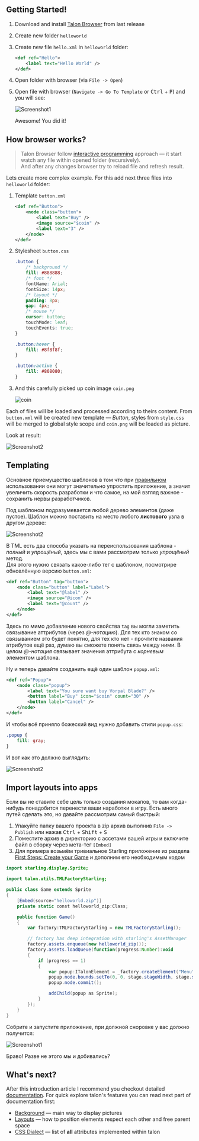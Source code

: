 ## Getting Started!

1. Download and install [Talon Browser]() from last release
2. Create new folder `helloworld`
3. Create new file `hello.xml` in `helloworld` folder:

	```xml
	<def ref="Hello">
		<label text="Hello World" />
	</def>
	```

4. Open folder with browser (via `File -> Open`)
5. Open file with browser (`Navigate -> Go To Template` or <kbd>Ctrl</kbd> + <kbd>P</kbd>) and you will see:  

	![Screenshot1](img/browser_1.png)

	Awesome! You did it!

## How browser works?

> Talon Browser follow [interactive programming](https://en.wikipedia.org/wiki/Interactive_programming) approach — it start watch any file within opened folder (recursively).  
And after any changes browser try to reload file and refresh result.

Lets create more complex example. For this add next three files into `helloworld` folder:

1. Template `button.xml`

	```xml
	<def ref="Button">
		<node class="button">
			<label text="Buy" />
			<image source="$coin" />
			<label text="3" />
		</node>
	</def>
	```
2. Stylesheet `button.css`

	```css
	.button {
		/* background */
		fill: #888888;
		/* font */
		fontName: Arial;
		fontSize: 14px;
		/* layout */
		padding: 8px;
		gap: 4px;
		/* mouse */
		cursor: button;
		touchMode: leaf;
		touchEvents: true;
	}

	.button:hover {
		fill: #8f8f8f;
	}

	.button:active {
		fill: #808080;
	}
	```

3. And this carefully picked up coin image `coin.png`

	![coin](img/coin.png)

Each of files will be loaded and processed according to theirs content. From `button.xml` will be created new template — *Button*, styles from `style.css` will be merged to global style scope and `coin.png` will be loaded as picture.

Look at result:

![Screenshot2](img/browser_1.png)

## Templating
Основное приемущество шаблонов в том что при [правильном](https://en.wikipedia.org/wiki/Code_reuse#Criticism) использовании они могут значительно упростить приложение, а значит увеличить скорость разработки и что самое, на мой взгляд важное - сохранить нервы разработчиков.

Под шаблоном подразумевается любой дерево элементов (даже пустое). Шаблон можно поставить на место любого **листового** узла в другом дереве:

![Screenshot2](img/template_1.png)

В TML есть два способа указать на переиспользования шаблона - *полный* и *упрощёный*, здесь мы с вами рассмотрим только *упрощёный* метод.  
Для этого нужно связать какое-либо тег с шаблоном, посмотрире обновлённую версию `button.xml`:

```xml
<def ref="Button" tag="button">
	<node class="button" label="Label">
		<label text="@label" />
		<image source="@icon" />
		<label text="@count" />
	</node>
</def>
```

Здесь по мимо добавление нового свойства `tag` вы могли заметить связывание аттрибутов (через *@-нотацию*). Для тех кто знаком со связыванием это будет понятно, для тех кто нет - прочтите названия атрибутов ещё раз, думаю вы сможете понять связь между ними. В целом *@-нотация* связывает значения аттрибута с *корневым* элементом шаблона.

Ну и теперь давайте созданить ещё один шаблон `popup.xml`:

```xml
<def ref="Popup">
	<node class="popup">
		<label text="You sure want buy Vorpal Blade?" />
		<button label="Buy" icon="$coin" count="30" />
		<button label="Cancel" />
	</node>
</def>
```

И чтобы всё приняло божеский вид нужно добавить стили `popup.css`:

```css
.popup {
	fill: gray;
}
```

И вот как это должно выглядить:

![Screenshot2](img/browser_1.png)

## Import layouts into apps

Если вы не ставите себе цель только создания мокапов, то вам когда-нибудь понадобится перенести ваши наработки в игру. Есть много путей сделать это, но давайте рассмотрим самый быстрый:

1. Упакуйте папку вашего проекта в zip архив выполнив `File -> Publish` или нажав <kbd>Ctrl</kbd> + <kbd>Shift</kbd> + <kbd>S</kbd>
2. Поместите архив в директорию с ассетами вашей игры и включите файл в сборку через мета-тег `[Embed]`
3. Для примера возьмём тривиальное Starling приложение из раздела [First Steps: Create your Game](http://gamua.com/starling/first-steps/) и дополним его необходимым кодом

```actionscript
import starling.display.Sprite;

import talon.utils.TMLFactoryStarling;

public class Game extends Sprite
{
	[Embed(source="helloworld.zip")]
	private static const helloworld_zip:Class;

    public function Game()
    {
		var factory:TMLFactoryStarling = new TMLFactoryStarling();

		// factory has deep integration with starling's AssetManager
		factory.assets.enqueue(new helloworld_zip());
		factory.assets.loadQueue(function(progress:Number):void
		{
			if (progress == 1)
			{
				var popup:ITalonElement = _factory.createElement("Menu");
				popup.node.bounds.setTo(0, 0, stage.stageWidth, stage.stageHeight);
				popup.node.commit();

				addChild(popup as Sprite);
			}
		});
    }
}
```

Собрите и запустите приложение, при должной сноровке у вас должно получится:

![Screenshot1](img/browser_1.png)

Браво! Разве не этого мы и добивались?

## What's next?
After this introduction article I recommend you checkout detailed [documentation](./index.md). For quick explore talon's features you can read next part of documentation first:
* [Background](./background.md) — main way to display pictures
* [Layouts](./layouts.md) — how to position elements respect each other and free parent space
* [CSS Dialect](./css.md) — list of **all** attributes implemented within talon

